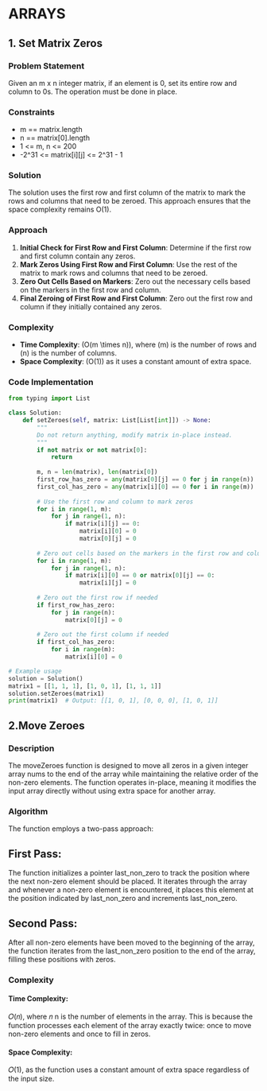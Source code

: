 # ARRAYS

## 1. Set Matrix Zeros

### Problem Statement
Given an m x n integer matrix, if an element is 0, set its entire row and column to 0s. The operation must be done in place.

### Constraints
- m == matrix.length
- n == matrix[0].length
- 1 <= m, n <= 200
- -2^31 <= matrix[i][j] <= 2^31 - 1

### Solution

The solution uses the first row and first column of the matrix to mark the rows and columns that need to be zeroed. This approach ensures that the space complexity remains O(1).

### Approach
1. **Initial Check for First Row and First Column**: Determine if the first row and first column contain any zeros.
2. **Mark Zeros Using First Row and First Column**: Use the rest of the matrix to mark rows and columns that need to be zeroed.
3. **Zero Out Cells Based on Markers**: Zero out the necessary cells based on the markers in the first row and column.
4. **Final Zeroing of First Row and First Column**: Zero out the first row and column if they initially contained any zeros.

### Complexity
- **Time Complexity**: \(O(m \times n)\), where \(m\) is the number of rows and \(n\) is the number of columns.
- **Space Complexity**: \(O(1)\) as it uses a constant amount of extra space.

### Code Implementation

```python
from typing import List

class Solution:
    def setZeroes(self, matrix: List[List[int]]) -> None:
        """
        Do not return anything, modify matrix in-place instead.
        """
        if not matrix or not matrix[0]:
            return
        
        m, n = len(matrix), len(matrix[0])
        first_row_has_zero = any(matrix[0][j] == 0 for j in range(n))
        first_col_has_zero = any(matrix[i][0] == 0 for i in range(m))
        
        # Use the first row and column to mark zeros
        for i in range(1, m):
            for j in range(1, n):
                if matrix[i][j] == 0:
                    matrix[i][0] = 0
                    matrix[0][j] = 0
        
        # Zero out cells based on the markers in the first row and column
        for i in range(1, m):
            for j in range(1, n):
                if matrix[i][0] == 0 or matrix[0][j] == 0:
                    matrix[i][j] = 0
        
        # Zero out the first row if needed
        if first_row_has_zero:
            for j in range(n):
                matrix[0][j] = 0
        
        # Zero out the first column if needed
        if first_col_has_zero:
            for i in range(m):
                matrix[i][0] = 0

# Example usage
solution = Solution()
matrix1 = [[1, 1, 1], [1, 0, 1], [1, 1, 1]]
solution.setZeroes(matrix1)
print(matrix1)  # Output: [[1, 0, 1], [0, 0, 0], [1, 0, 1]]
```
## 2.Move Zeroes
### Description
The moveZeroes function is designed to move all zeros in a given integer array nums to the end of the array while maintaining the relative order of the non-zero elements. The function operates in-place, meaning it modifies the input array directly without using extra space for another array.

### Algorithm
The function employs a two-pass approach:

## First Pass:

The function initializes a pointer last_non_zero to track the position where the next non-zero element should be placed.
It iterates through the array and whenever a non-zero element is encountered, it places this element at the position indicated by last_non_zero and increments last_non_zero.
## Second Pass:

After all non-zero elements have been moved to the beginning of the array, the function iterates from the last_non_zero position to the end of the array, filling these positions with zeros.
### Complexity
#### Time Complexity: 
𝑂(𝑛), where 𝑛
n is the number of elements in the array. This is because the function processes each element of the array exactly twice: once to move non-zero elements and once to fill in zeros.
#### Space Complexity: 
𝑂(1), as the function uses a constant amount of extra space regardless of the input size.
